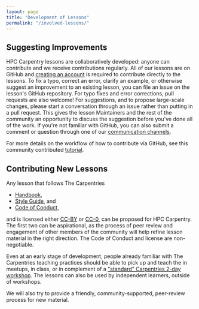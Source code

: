 ```yaml
---
layout: page
title: "Development of Lessons"
permalink: "/involved-lessons/"
---
```


## Suggesting Improvements

HPC Carpentry lessons are collaboratively developed: anyone can contribute and
we receive contributions regularly.
All of our lessons are on GitHub and [creating an account][join-github] is
required to contribute directly to the lessons.
To fix a typo, correct an error, clarify an example, or otherwise suggest an
improvement to an existing lesson, you can file an issue on the lesson's GitHub
repository.
For typo fixes and error corrections, pull requests are also welcome!
For suggestions, and to propose large-scale changes, please start a
conversation through an issue rather than putting in a pull request.
This gives the lesson Maintainers and the rest of the community an opportunity
to discuss the suggestion before you've done all of the work.
If you're not familiar with GitHub, you can also submit a comment or question
through one of our [communication channels][comms].

For more details on the workflow of how to contribute via GitHub, see this
community contributed [tutorial][git-tutorial].

## Contributing New Lessons

Any lesson that follows The Carpentries 
* [Handbook][cdh],
* [Style Guide][csg], and
* [Code of Conduct][coc],

and is licensed either [CC-BY][cc-by] or [CC-0][cc-0], can be proposed for HPC
Carpentry. The first two can be aspirational, as the process of peer review and
engagement of other members of the community will help refine lesson material
in the right direction. The Code of Conduct and license are non-negotiable.

Even at an early stage of development, people already familiar with The
Carpentries teaching practices should be able to pick up and teach the in
meetups, in class, or in complement of a ["standard" Carpentries 2-day
workshop](https://carpentries.org/workshops/#workshop-core).
The lessons can also be used by independent learners, outside of workshops.

We will also try to provide a friendly, community-supported, peer-review
process for new material.

[cc-0]: https://creativecommons.org/share-your-work/public-domain/cc0/
[cc-by]: https://creativecommons.org/licenses/by/4.0/
[cdh]: https://cdh.carpentries.org/
[coc]: https://docs.carpentries.org/topic_folders/policies/code-of-conduct.html#code-of-conduct-summary-view
[comms]: /connect/
[community-lessons]: /community-lessons/
[csg]: https://docs.carpentries.org/topic_folders/communications/resources/style-guide.html
[git-tutorial]: https://github.com/dmgt/swc_github_flow/blob/master/for_novice_contributors.md
[join-github]: https://github.com/join
[lesson-template]: https://github.com/carpentries/styles
